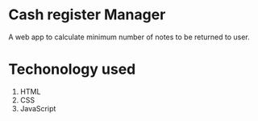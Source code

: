 # Cash register Manager

A web app to calculate minimum number of notes to be returned to user.

# Techonology used

1. HTML
2. CSS
3. JavaScript